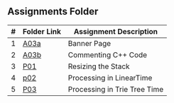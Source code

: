 ##  Assignments Folder

|   #   | Folder Link       | Assignment Description           |
| :---: | ----------------- | -------------------------------- |
|   1   | [A03a](A03a)        | Banner Page                      |
|   2   | [A03b](A03b)        | Commenting C++ Code                     |
|   3  | [P01](P01)        | Resizing the Stack                    |
|    4 | [p02](p02)        | Processing in LinearTime                  |
|    5 | [P03](P04)        |   Processing in Trie Tree Time               |
